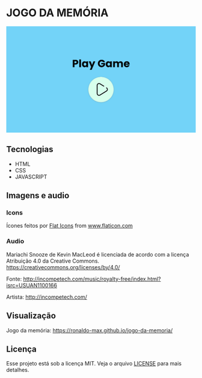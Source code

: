 # JOGO DA MEMÓRIA

<img src="background.gif" alt="jogo da memória" />

## Tecnologias

-   HTML
-   CSS
-   JAVASCRIPT

## Imagens e audio

### Icons

<div>Ícones feitos por <a href="https://www.flaticon.com/br/autores/flat-icons" title="Flat Icons">Flat Icons</a> from <a href="https://www.flaticon.com/br/" title="Flaticon">www.flaticon.com</a></div>

### Audio

<div>
<p>Mariachi Snooze de Kevin MacLeod é licenciada de acordo com a licença Atribuição 4.0 da Creative Commons. <a href="https://creativecommons.org/licenses/by/4.0/">https://creativecommons.org/licenses/by/4.0/</a></p>
<p>Fonte: <a href="http://incompetech.com/music/royalty-free/index.html?isrc=USUAN1100166">http://incompetech.com/music/royalty-free/index.html?isrc=USUAN1100166</a></p>
<p>Artista: <a href="http://incompetech.com/">http://incompetech.com/</a></p>
</div>

## Visualização

Jogo da memória: <a href="https://ronaldo-max.github.io/jogo-da-memoria/">https://ronaldo-max.github.io/jogo-da-memoria/</a>

## Licença

Esse projeto está sob a licença MIT. Veja o arquivo [LICENSE](LICENSE) para mais detalhes.
